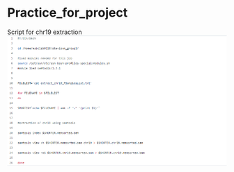 # Practice_for_project

Script for chr19 extraction
![This is an image](https://github.com/Sujaur-Rahman/Practice_for_project/blob/main/Images/Chr19Extraction.png)
